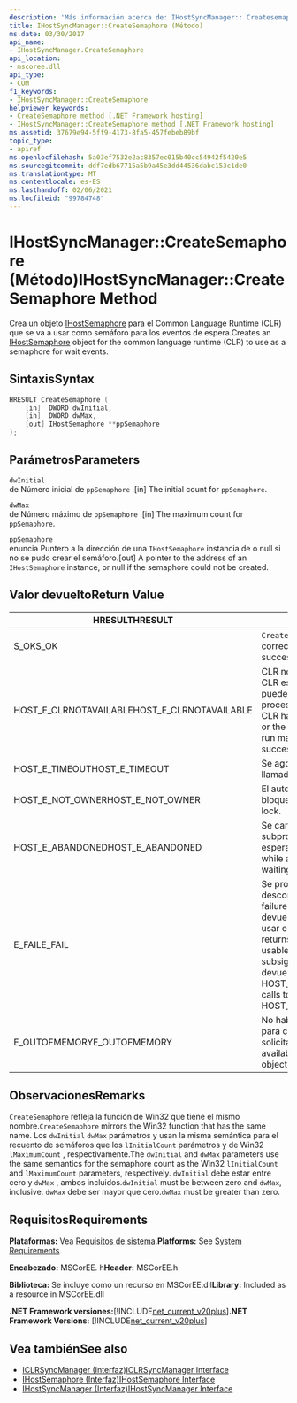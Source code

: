 ```yaml
---
description: 'Más información acerca de: IHostSyncManager:: Createsemaphore ((método)'
title: IHostSyncManager::CreateSemaphore (Método)
ms.date: 03/30/2017
api_name:
- IHostSyncManager.CreateSemaphore
api_location:
- mscoree.dll
api_type:
- COM
f1_keywords:
- IHostSyncManager::CreateSemaphore
helpviewer_keywords:
- CreateSemaphore method [.NET Framework hosting]
- IHostSyncManager::CreateSemaphore method [.NET Framework hosting]
ms.assetid: 37679e94-5ff9-4173-8fa5-457febeb89bf
topic_type:
- apiref
ms.openlocfilehash: 5a03ef7532e2ac8357ec015b40cc54942f5420e5
ms.sourcegitcommit: ddf7edb67715a5b9a45e3dd44536dabc153c1de0
ms.translationtype: MT
ms.contentlocale: es-ES
ms.lasthandoff: 02/06/2021
ms.locfileid: "99784748"
---
```

# <a name="ihostsyncmanagercreatesemaphore-method"></a><span data-ttu-id="60f4d-103">IHostSyncManager::CreateSemaphore (Método)</span><span class="sxs-lookup"><span data-stu-id="60f4d-103">IHostSyncManager::CreateSemaphore Method</span></span>

<span data-ttu-id="60f4d-104">Crea un objeto [IHostSemaphore](ihostsemaphore-interface.md) para el Common Language Runtime (CLR) que se va a usar como semáforo para los eventos de espera.</span><span class="sxs-lookup"><span data-stu-id="60f4d-104">Creates an [IHostSemaphore](ihostsemaphore-interface.md) object for the common language runtime (CLR) to use as a semaphore for wait events.</span></span>  
  
## <a name="syntax"></a><span data-ttu-id="60f4d-105">Sintaxis</span><span class="sxs-lookup"><span data-stu-id="60f4d-105">Syntax</span></span>  
  
```cpp  
HRESULT CreateSemaphore (  
    [in]  DWORD dwInitial,  
    [in]  DWORD dwMax,  
    [out] IHostSemaphore **ppSemaphore  
);  
```  
  
## <a name="parameters"></a><span data-ttu-id="60f4d-106">Parámetros</span><span class="sxs-lookup"><span data-stu-id="60f4d-106">Parameters</span></span>  

 `dwInitial`  
 <span data-ttu-id="60f4d-107">de Número inicial de `ppSemaphore` .</span><span class="sxs-lookup"><span data-stu-id="60f4d-107">[in] The initial count for `ppSemaphore`.</span></span>  
  
 `dwMax`  
 <span data-ttu-id="60f4d-108">de Número máximo de `ppSemaphore` .</span><span class="sxs-lookup"><span data-stu-id="60f4d-108">[in] The maximum count for `ppSemaphore`.</span></span>  
  
 `ppSemaphore`  
 <span data-ttu-id="60f4d-109">enuncia Puntero a la dirección de una `IHostSemaphore` instancia de o null si no se pudo crear el semáforo.</span><span class="sxs-lookup"><span data-stu-id="60f4d-109">[out] A pointer to the address of an `IHostSemaphore` instance, or null if the semaphore could not be created.</span></span>  
  
## <a name="return-value"></a><span data-ttu-id="60f4d-110">Valor devuelto</span><span class="sxs-lookup"><span data-stu-id="60f4d-110">Return Value</span></span>  
  
|<span data-ttu-id="60f4d-111">HRESULT</span><span class="sxs-lookup"><span data-stu-id="60f4d-111">HRESULT</span></span>|<span data-ttu-id="60f4d-112">Descripción</span><span class="sxs-lookup"><span data-stu-id="60f4d-112">Description</span></span>|  
|-------------|-----------------|  
|<span data-ttu-id="60f4d-113">S_OK</span><span class="sxs-lookup"><span data-stu-id="60f4d-113">S_OK</span></span>|<span data-ttu-id="60f4d-114">`CreateSemaphore` se devolvió correctamente.</span><span class="sxs-lookup"><span data-stu-id="60f4d-114">`CreateSemaphore` returned successfully.</span></span>|  
|<span data-ttu-id="60f4d-115">HOST_E_CLRNOTAVAILABLE</span><span class="sxs-lookup"><span data-stu-id="60f4d-115">HOST_E_CLRNOTAVAILABLE</span></span>|<span data-ttu-id="60f4d-116">CLR no se ha cargado en un proceso o CLR está en un estado en el que no puede ejecutar código administrado ni procesar la llamada correctamente.</span><span class="sxs-lookup"><span data-stu-id="60f4d-116">The CLR has not been loaded into a process, or the CLR is in a state in which it cannot run managed code or process the call successfully.</span></span>|  
|<span data-ttu-id="60f4d-117">HOST_E_TIMEOUT</span><span class="sxs-lookup"><span data-stu-id="60f4d-117">HOST_E_TIMEOUT</span></span>|<span data-ttu-id="60f4d-118">Se agotó el tiempo de espera de la llamada.</span><span class="sxs-lookup"><span data-stu-id="60f4d-118">The call timed out.</span></span>|  
|<span data-ttu-id="60f4d-119">HOST_E_NOT_OWNER</span><span class="sxs-lookup"><span data-stu-id="60f4d-119">HOST_E_NOT_OWNER</span></span>|<span data-ttu-id="60f4d-120">El autor de la llamada no posee el bloqueo.</span><span class="sxs-lookup"><span data-stu-id="60f4d-120">The caller does not own the lock.</span></span>|  
|<span data-ttu-id="60f4d-121">HOST_E_ABANDONED</span><span class="sxs-lookup"><span data-stu-id="60f4d-121">HOST_E_ABANDONED</span></span>|<span data-ttu-id="60f4d-122">Se canceló un evento mientras un subproceso o fibra bloqueados estaba esperando en él.</span><span class="sxs-lookup"><span data-stu-id="60f4d-122">An event was canceled while a blocked thread or fiber was waiting on it.</span></span>|  
|<span data-ttu-id="60f4d-123">E_FAIL</span><span class="sxs-lookup"><span data-stu-id="60f4d-123">E_FAIL</span></span>|<span data-ttu-id="60f4d-124">Se produjo un error grave desconocido.</span><span class="sxs-lookup"><span data-stu-id="60f4d-124">An unknown catastrophic failure occurred.</span></span> <span data-ttu-id="60f4d-125">Cuando un método devuelve E_FAIL, CLR ya no se puede usar en el proceso.</span><span class="sxs-lookup"><span data-stu-id="60f4d-125">When a method returns E_FAIL, the CLR is no longer usable within the process.</span></span> <span data-ttu-id="60f4d-126">Las llamadas subsiguientes a métodos de hospedaje devuelven HOST_E_CLRNOTAVAILABLE.</span><span class="sxs-lookup"><span data-stu-id="60f4d-126">Subsequent calls to hosting methods return HOST_E_CLRNOTAVAILABLE.</span></span>|  
|<span data-ttu-id="60f4d-127">E_OUTOFMEMORY</span><span class="sxs-lookup"><span data-stu-id="60f4d-127">E_OUTOFMEMORY</span></span>|<span data-ttu-id="60f4d-128">No había suficiente memoria disponible para crear el objeto de evento solicitado.</span><span class="sxs-lookup"><span data-stu-id="60f4d-128">Not enough memory was available to create the requested event object.</span></span>|  
  
## <a name="remarks"></a><span data-ttu-id="60f4d-129">Observaciones</span><span class="sxs-lookup"><span data-stu-id="60f4d-129">Remarks</span></span>  

 <span data-ttu-id="60f4d-130">`CreateSemaphore` refleja la función de Win32 que tiene el mismo nombre.</span><span class="sxs-lookup"><span data-stu-id="60f4d-130">`CreateSemaphore` mirrors the Win32 function that has the same name.</span></span> <span data-ttu-id="60f4d-131">Los `dwInitial` `dwMax` parámetros y usan la misma semántica para el recuento de semáforos que los `lInitialCount` parámetros y de Win32 `lMaximumCount` , respectivamente.</span><span class="sxs-lookup"><span data-stu-id="60f4d-131">The `dwInitial` and `dwMax` parameters use the same semantics for the semaphore count as the Win32 `lInitialCount` and `lMaximumCount` parameters, respectively.</span></span> <span data-ttu-id="60f4d-132">`dwInitial` debe estar entre cero y `dwMax` , ambos incluidos.</span><span class="sxs-lookup"><span data-stu-id="60f4d-132">`dwInitial` must be between zero and `dwMax`, inclusive.</span></span> <span data-ttu-id="60f4d-133">`dwMax` debe ser mayor que cero.</span><span class="sxs-lookup"><span data-stu-id="60f4d-133">`dwMax` must be greater than zero.</span></span>  
  
## <a name="requirements"></a><span data-ttu-id="60f4d-134">Requisitos</span><span class="sxs-lookup"><span data-stu-id="60f4d-134">Requirements</span></span>  

 <span data-ttu-id="60f4d-135">**Plataformas:** Vea [Requisitos de sistema](../../get-started/system-requirements.md).</span><span class="sxs-lookup"><span data-stu-id="60f4d-135">**Platforms:** See [System Requirements](../../get-started/system-requirements.md).</span></span>  
  
 <span data-ttu-id="60f4d-136">**Encabezado:** MSCorEE. h</span><span class="sxs-lookup"><span data-stu-id="60f4d-136">**Header:** MSCorEE.h</span></span>  
  
 <span data-ttu-id="60f4d-137">**Biblioteca:** Se incluye como un recurso en MSCorEE.dll</span><span class="sxs-lookup"><span data-stu-id="60f4d-137">**Library:** Included as a resource in MSCorEE.dll</span></span>  
  
 <span data-ttu-id="60f4d-138">**.NET Framework versiones:**[!INCLUDE[net_current_v20plus](../../../../includes/net-current-v20plus-md.md)]</span><span class="sxs-lookup"><span data-stu-id="60f4d-138">**.NET Framework Versions:** [!INCLUDE[net_current_v20plus](../../../../includes/net-current-v20plus-md.md)]</span></span>  
  
## <a name="see-also"></a><span data-ttu-id="60f4d-139">Vea también</span><span class="sxs-lookup"><span data-stu-id="60f4d-139">See also</span></span>

- [<span data-ttu-id="60f4d-140">ICLRSyncManager (Interfaz)</span><span class="sxs-lookup"><span data-stu-id="60f4d-140">ICLRSyncManager Interface</span></span>](iclrsyncmanager-interface.md)
- [<span data-ttu-id="60f4d-141">IHostSemaphore (Interfaz)</span><span class="sxs-lookup"><span data-stu-id="60f4d-141">IHostSemaphore Interface</span></span>](ihostsemaphore-interface.md)
- [<span data-ttu-id="60f4d-142">IHostSyncManager (Interfaz)</span><span class="sxs-lookup"><span data-stu-id="60f4d-142">IHostSyncManager Interface</span></span>](ihostsyncmanager-interface.md)

